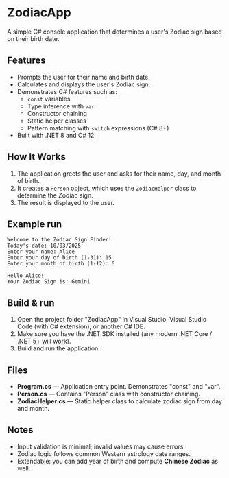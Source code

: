 # ZodiacApp

A simple C# console application that determines a user's Zodiac sign based on their birth date.

## Features

- Prompts the user for their name and birth date.
- Calculates and displays the user's Zodiac sign.
- Demonstrates C# features such as:
  - `const` variables
  - Type inference with `var`
  - Constructor chaining
  - Static helper classes
  - Pattern matching with `switch` expressions (C# 8+)
- Built with .NET 8 and C# 12.

## How It Works

1. The application greets the user and asks for their name, day, and month of birth.
2. It creates a `Person` object, which uses the `ZodiacHelper` class to determine the Zodiac sign.
3. The result is displayed to the user.

## Example run

```
Welcome to the Zodiac Sign Finder!
Today's date: 10/03/2025
Enter your name: Alice
Enter your day of birth (1-31): 15
Enter your month of birth (1-12): 6

Hello Alice!
Your Zodiac Sign is: Gemini
```

## Build & run

1. Open the project folder "ZodiacApp" in Visual Studio, Visual Studio Code (with C# extension), or another C# IDE.
2. Make sure you have the .NET SDK installed (any modern .NET Core / .NET 5+ will work).
3. Build and run the application:

## Files

- **Program.cs** — Application entry point. Demonstrates "const" and "var".
- **Person.cs** — Contains "Person" class with constructor chaining.
- **ZodiacHelper.cs** — Static helper class to calculate zodiac sign from day and month.

## Notes

- Input validation is minimal; invalid values may cause errors.
- Zodiac logic follows common Western astrology date ranges.
- Extendable: you can add year of birth and compute **Chinese Zodiac** as well.
